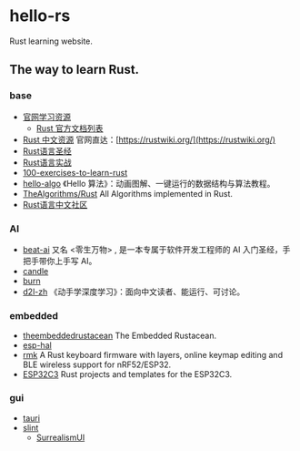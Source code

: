 # hello-rs
Rust learning website.

## The way to learn Rust.

### base
- [官网学习资源](https://www.rust-lang.org/learn)
  - [Rust 官方文档列表](https://rustwiki.org/wiki/translate/rust-translation-guide/)
- [Rust 中文资源](https://github.com/rust-lang-cn) 官网直达：[https://rustwiki.org/](https://rustwiki.org/)
- [Rust语言圣经](https://github.com/sunface/rust-course)
- [Rust语言实战](https://github.com/sunface/rust-by-practice)
- [100-exercises-to-learn-rust](https://github.com/mainmatter/100-exercises-to-learn-rust)
- [hello-algo](https://github.com/krahets/hello-algo) 《Hello 算法》：动画图解、一键运行的数据结构与算法教程。
- [TheAlgorithms/Rust](https://github.com/TheAlgorithms/Rust) All Algorithms implemented in Rust.
- [Rust语言中文社区](https://rustcc.cn/)

### AI
- [beat-ai](https://github.com/ibeatai/beat-ai) <Beat AI> 又名 <零生万物> , 是一本专属于软件开发工程师的 AI 入门圣经，手把手带你上手写 AI。
- [candle](https://github.com/huggingface/candle)
- [burn](https://github.com/tracel-ai/burn)
- [d2l-zh](https://github.com/d2l-ai/d2l-zh) 《动手学深度学习》：面向中文读者、能运行、可讨论。

### embedded
- [theembeddedrustacean](https://github.com/theembeddedrustacean/theembeddedrustacean) The Embedded Rustacean.
- [esp-hal](https://github.com/esp-rs/esp-hal)
- [rmk](https://github.com/HaoboGu/rmk) A Rust keyboard firmware with layers, online keymap editing and BLE wireless support for nRF52/ESP32.
- [ESP32C3](https://github.com/apollolabsdev/ESP32C3) Rust projects and templates for the ESP32C3.

### gui
- [tauri](https://github.com/tauri-apps/tauri)
- [slint](https://github.com/slint-ui/slint/)
  - [SurrealismUI](https://github.com/Surrealism-All/SurrealismUI)

